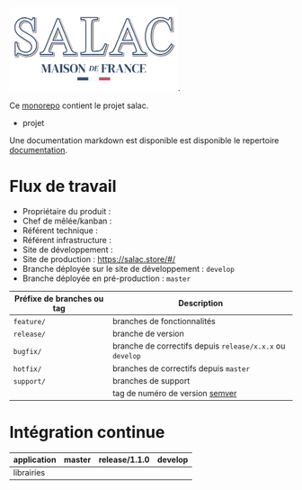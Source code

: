 
<img alt="Texte alternatif" src="/src/assets/img/logo.webp" title="Titre de l&amp;amp;#39;image" width="300"/>.

Ce [monorepo](https://en.wikipedia.org/wiki/Monorepo) contient le projet salac.
- projet 

Une documentation markdown est disponible est disponible le repertoire [documentation](documentation).

# Flux de travail 
- Propriétaire du produit : 
- Chef de mêlée/kanban : 
- Référent technique : 
- Référent infrastructure : 
- Site de développement : 
- Site de production : https://salac.store/#/
- Branche déployée sur le site de développement : `develop`
- Branche déployée en pré-production : `master`

| Préfixe de branches ou tag | Description                                               |
|----------------------------|-----------------------------------------------------------|
| `feature/`                 | branches de fonctionnalités                               |
| `release/`                 | branche de version                                        |
| `bugfix/`                  | branche de correctifs depuis `release/x.x.x` ou `develop` |
| `hotfix/`                  | branches de correctifs depuis `master`                    |
| `support/`                 | branches de support                                       |
|                            | tag de numéro de version [semver](https://semver.org/)    |

# Intégration continue

| application | master | release/1.1.0 | develop |
|--|--|--|-- |
| librairies | | |